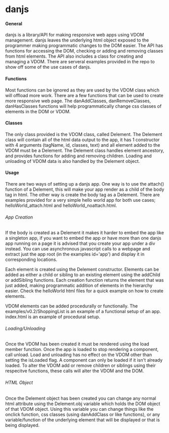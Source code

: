 # danjs
<h4>General</h4>
danjs is a library/API for making responsive web apps using VDOM management.  danjs leaves the underlying html object exposed to the programmer making programmatic changes to the DOM easier.  The API has functions for accessing the DOM, checking or adding and removing classes from html elements.  The API also includes a class for creating and managing a VDOM.  There are serveral examples provided in the repo to show off some of the use cases of danjs.

<h4>Functions</h4>
Most functions can be ignored as they are used by the VDOM class which will offload more work.  There are a few functions that can be used to create more responsive web page. The danAddClasses, danRemoveClasses, danHasClasses functions will help programmatically change css classes of elements in the DOM or VDOM.

<h4>Classes</h4>
The only class provided is the VDOM class, called Delement.  The Delement class will contain all of the html data output to the app, it has 1 constructor with 4 arguments (tagName, id, classes, text) and all element added to the VDOM must be a Delement.  The Delement class handles element ancestory, and provides functions for adding and removing children.  Loading and unloading of VDOM data is also handled by the Delement object.

<h4>Usage</h4>
There are two ways of setting up a danjs app.  One way is to use the attach() function of a Delement, this will make your app render as a child of the body tag in html.  The other way is create the body tag as a Delement.  There are examples provided for a very simple hello world app for both use cases; helloWorld_attach.html and helloWorld_noattach.html.

<h6>App Creation</h6>
<p>
If the body is created as a Delement it makes it harder to embed the app like a singleton app, if you want to embed the app or have more than one danjs app running on a page it is advised that you create your app under a div instead.  You can use asynchronous javascript calls to a webpage and extract just the app root (in the examples id='app') and display it in corresponding locations.
</p>
<p>
Each element is created using the Delement constructor.  Elements can be added as either a child or sibling to an existing element using the addChild or addSibling functions. Each creation function returns the element that was just added, making programmatic addition of elements in the hierarchy easier. 
Check the helloWorld html files for a quick example on how to create elements.
</p>
<p>
VDOM elements can be added procedurally or functionally.  The examples/v0.2/ShoppingList is an example of a functional setup of an app.  index.html is an example of procedural setup.
</p>
<h6>Loading/Unloading</h6>
Once the VDOM has been created it must be rendered using the load member function.  Once the app is loaded to stop rendering a component, call unload.  Load and unloading has no effect on the VDOM other than setting the isLoaded flag. A component can only be loaded if it isn't already loaded.  To alter the VDOM add or remove children or siblings using their respecitve functions, these calls will alter the VDOM and the DOM.

<h6>HTML Object</h6>
Once the Delement object has been created you can change any normal html attribute using the Delement.obj variable which holds the DOM object of that VDOM object.  Using this variable you can change things like the onclick function, css classes (using danAddClass or like functions), or any variable/function of the underlying element that will be displayed or that is being displayed.

